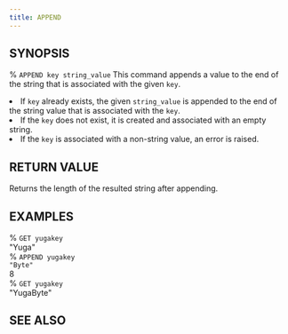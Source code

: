 ```yaml
---
title: APPEND
---
```


## SYNOPSIS
% <code>APPEND key string_value</code>
This command appends a value to the end of the string that is associated with the given <code>key</code>.
<li>If <code>key</code> already exists, the given <code>string_value</code> is appended to the end of the string value that is associated with the <code>key</code>.</li>
<li>If the <code>key</code> does not exist, it is created and associated with an empty string.</li>
<li>If the <code>key</code> is associated with a non-string value, an error is raised.</li>

## RETURN VALUE
Returns the length of the resulted string after appending.

## EXAMPLES
% <code>GET yugakey</code><br>
"Yuga"<br>
% <code>APPEND yugakey "Byte"</code><br>
8<br>
% <code>GET yugakey</code><br>
"YugaByte"<br>

## SEE ALSO
